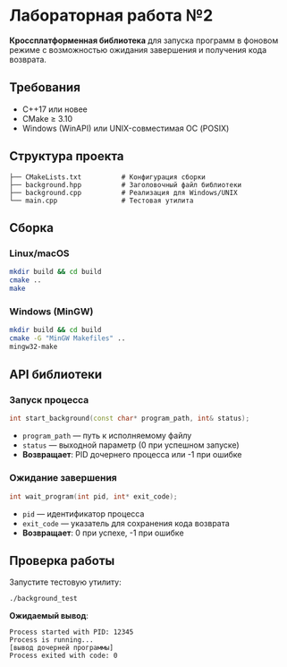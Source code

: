# Лабораторная работа №2
**Кроссплатформенная библиотека** для запуска программ в фоновом режиме с возможностью ожидания завершения и получения
кода возврата. 

## Требования

- C++17 или новее
- CMake ≥ 3.10
- Windows (WinAPI) или UNIX-совместимая ОС (POSIX)

## Структура проекта

```
├── CMakeLists.txt          # Конфигурация сборки  
├── background.hpp          # Заголовочный файл библиотеки  
├── background.cpp          # Реализация для Windows/UNIX  
└── main.cpp                # Тестовая утилита  
```

## Сборка

### Linux/macOS

```bash 
mkdir build && cd build  
cmake ..  
make  
```

### Windows (MinGW)

```bash
mkdir build && cd build  
cmake -G "MinGW Makefiles" ..  
mingw32-make  
```

## API библиотеки

### Запуск процесса

```cpp 
int start_background(const char* program_path, int& status);  
```  

- `program_path` — путь к исполняемому файлу
- `status` — выходной параметр (0 при успешном запуске)
- **Возвращает**: PID дочернего процесса или -1 при ошибке

### Ожидание завершения

```cpp 
int wait_program(int pid, int* exit_code);  
```  

- `pid` — идентификатор процесса
- `exit_code` — указатель для сохранения кода возврата
- **Возвращает**: 0 при успехе, -1 при ошибке

## Проверка работы

Запустите тестовую утилиту:

```bash 
./background_test  
```  

**Ожидаемый вывод**:

``` 
Process started with PID: 12345  
Process is running...  
[вывод дочерней программы]  
Process exited with code: 0  
```

